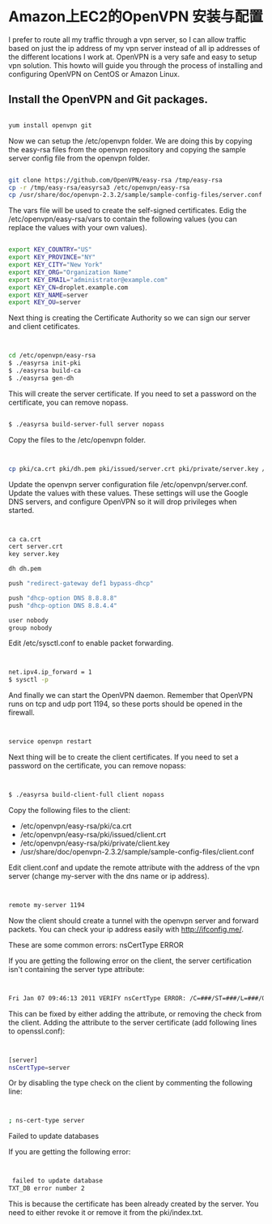 # Amazon上EC2的OpenVPN 安装与配置


I prefer to route all my traffic through a vpn server, so I can allow traffic based on just the ip address of my vpn server instead of all ip addresses of the different locations I work at. OpenVPN is a very safe and easy to setup vpn solution. This howto will guide you through the process of installing and configuring OpenVPN on CentOS or Amazon Linux.

## Install the OpenVPN and Git packages.

```bash

yum install openvpn git  

```

Now we can setup the /etc/openvpn folder. We are doing this by copying the easy-rsa files from the openvpn repository and copying the sample server config file from the openvpn folder.

```bash

git clone https://github.com/OpenVPN/easy-rsa /tmp/easy-rsa  
cp -r /tmp/easy-rsa/easyrsa3 /etc/openvpn/easy-rsa  
cp /usr/share/doc/openvpn-2.3.2/sample/sample-config-files/server.conf /etc/openvpn/  

```


The vars file will be used to create the self-signed certificates. Edig the /etc/openvpn/easy-rsa/vars to contain the following values (you can replace the values with your own values).

```bash

export KEY_COUNTRY="US"  
export KEY_PROVINCE="NY"  
export KEY_CITY="New York"  
export KEY_ORG="Organization Name"  
export KEY_EMAIL="administrator@example.com"  
export KEY_CN=droplet.example.com  
export KEY_NAME=server  
export KEY_OU=server  

```


Next thing is creating the Certificate Authority so we can sign our server and client cetificates.

```bash


cd /etc/openvpn/easy-rsa  
$ ./easyrsa init-pki
$ ./easyrsa build-ca
$ ./easyrsa gen-dh

```

This will create the server certificate. If you need to set a password on the certificate, you can remove nopass.

```bash

$ ./easyrsa build-server-full server nopass

```
Copy the files to the /etc/openvpn folder.

```bash


cp pki/ca.crt pki/dh.pem pki/issued/server.crt pki/private/server.key /etc/openvpn/  

```

Update the openvpn server configuration file /etc/openvpn/server.conf. Update the values with these values. These settings will use the Google DNS servers, and configure OpenVPN so it will drop privileges when started.

```bash


ca ca.crt  
cert server.crt  
key server.key 

dh dh.pem

push "redirect-gateway def1 bypass-dhcp"

push "dhcp-option DNS 8.8.8.8"  
push "dhcp-option DNS 8.8.4.4"

user nobody  
group nobody  

```

Edit /etc/sysctl.conf to enable packet forwarding.

```bash


net.ipv4.ip_forward = 1  
$ sysctl -p

```

And finally we can start the OpenVPN daemon. Remember that OpenVPN runs on tcp and udp port 1194, so these ports should be opened in the firewall.

```bash


service openvpn restart  

```

Next thing will be to create the client certificates. If you need to set a password on the certificate, you can remove nopass:

```bash


$ ./easyrsa build-client-full client nopass

```
Copy the following files to the client:

*    /etc/openvpn/easy-rsa/pki/ca.crt
*    /etc/openvpn/easy-rsa/pki/issued/client.crt
*    /etc/openvpn/easy-rsa/pki/private/client.key
*    /usr/share/doc/openvpn-2.3.2/sample/sample-config-files/client.conf



Edit client.conf and update the remote attribute with the address of the vpn server (change my-server with the dns name or ip address).

```bash


remote my-server 1194  

```

Now the client should create a tunnel with the openvpn server and forward packets. You can check your ip address easily with http://ifconfig.me/.

These are some common errors:
nsCertType ERROR

If you are getting the following error on the client, the server certification isn't containing the server type attribute:

```bash


Fri Jan 07 09:46:13 2011 VERIFY nsCertType ERROR: /C=###/ST=###/L=###/O=###/emailAddress=###@###.com/CN=###, require nsCertType=SERVER  

```

This can be fixed by either adding the attribute, or removing the check from the client. Adding the attribute to the server certificate (add following lines to openssl.conf):

```bash


[server]
nsCertType=server  

```

Or by disabling the type check on the client by commenting the following line:

```bash


; ns-cert-type server

```

Failed to update databases

If you are getting the following error:

```bash


 failed to update database  
TXT_DB error number 2  

```

This is because the certificate has been already created by the server. You need to either revoke it or remove it from the pki/index.txt.
